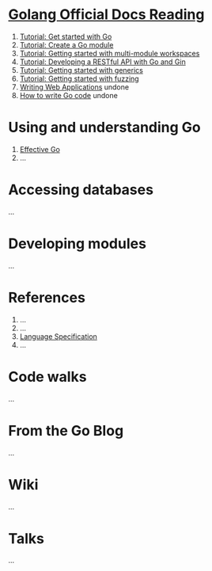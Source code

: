 # [Golang Official Docs Reading](https://golang.google.cn/doc/)
1. [Tutorial: Get started with Go](https://github.com/PengJianMin/GolangOfficialDocsReading/blob/main/Tutorial:%20Get%20started%20with%20Go.md)
2. [Tutorial: Create a Go module](https://github.com/PengJianMin/GolangOfficialDocsReading/blob/main/Tutorial:%20Create%20a%20Go%20module.md)
3. [Tutorial: Getting started with multi-module workspaces](https://golang.google.cn/doc/tutorial/workspaces) 
4. [Tutorial: Developing a RESTful API with Go and Gin](https://golang.google.cn/doc/tutorial/web-service-gin.html) 
5. [Tutorial: Getting started with generics](https://golang.google.cn/doc/tutorial/generics.html) 
6. [Tutorial: Getting started with fuzzing](https://golang.google.cn/doc/tutorial/fuzz.html) 
7. [Writing Web Applications](https://golang.google.cn/doc/articles/wiki/) undone
8. [How to write Go code](https://golang.google.cn/doc/code.html) undone
# Using and understanding Go
1. [Effective Go](https://golang.google.cn/doc/effective_go.html)
2. ...
# Accessing databases
...
# Developing modules
...
# References
1. ...
2. ...
3. [Language Specification](https://golang.google.cn/ref/spec)
4. ...
# Code walks
...
# From the Go Blog
...
# Wiki
...
# Talks
...
